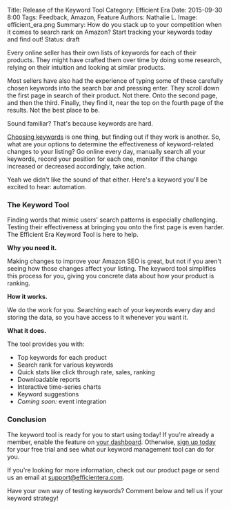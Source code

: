 Title: Release of the Keyword Tool
Category: Efficient Era
Date: 2015-09-30 8:00
Tags: Feedback, Amazon, Feature
Authors: Nathalie L.
Image: efficient_era.png
Summary: How do you stack up to your competition when it comes to search rank on Amazon? Start tracking your keywords today and find out!
Status: draft

Every online seller has their own lists of keywords for each of their products. They might have crafted them over time by doing some research, relying on their intuition and looking at similar products. 

Most sellers have also had the experience of typing some of these carefully chosen keywords into the search bar and pressing enter. They scroll down the first page in search of their product. Not there. Onto the second page, and then the third. Finally, they find it, near the top on the fourth page of the results. Not the best place to be.

Sound familiar? That's because keywords are hard. 

[Choosing keywords](https://efficientera.com/blog/2015/09/the-definitive-guide-to-amazon-keywords.html) is one thing, but finding out if they work is another. So, what are your options to determine the effectiveness of keyword-related changes to your listing? Go online every day, manually search all your keywords, record your position for each one, monitor if the change increased or decreased accordingly, take action. 

Yeah we didn't like the sound of that either. Here's a keyword you'll be excited to hear: automation.

### The Keyword Tool

Finding words that mimic users' search patterns is especially challenging. Testing their effectiveness at bringing you onto the first page is even harder. The Efficient Era Keyword Tool is here to help.

**Why you need it.**

Making changes to improve your Amazon SEO is great, but not if you aren't seeing how those changes affect your listing. The keyword tool simplifies this process for you, giving you concrete data about how your product is ranking. 

**How it works.**

We do the work for you. Searching each of your keywords every day and storing the data, so you have access to it whenever you want it.

**What it does.**

The tool provides you with: 

* Top keywords for each product
* Search rank for various keywords
* Quick stats like click through rate, sales, ranking
* Downloadable reports
* Interactive time-series charts
* Keyword suggestions
* *Coming soon:* event integration

### Conclusion

The keyword tool is ready for you to start using today! If you're already a member, enable the feature on [your dashboard](https://app.efficientera.com/login/?next=/settings/ "Log in"). Otherwise, [sign up today](https://app.efficientera.com/register/ "Sign up")  for your free trial and see what our keyword management tool can do for you.

If you're looking for more information, check out our product page or send us an email at [support@efficientera.com](support@efficientera.com).

Have your own way of testing keywords? Comment below and tell us if your keyword strategy!
